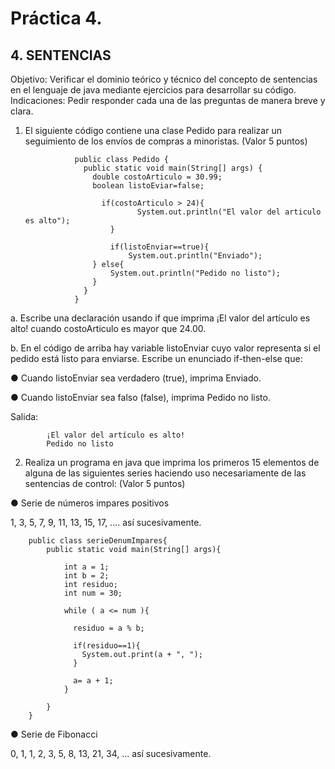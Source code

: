# Práctica 4.

## 4. SENTENCIAS

Objetivo: Verificar el dominio teórico y técnico del concepto de sentencias en el lenguaje
de java mediante ejercicios para desarrollar su código.
Indicaciones: Pedir responder cada una de las preguntas de manera breve y clara.

1. El siguiente código contiene una clase Pedido para realizar un seguimiento de los
envíos de compras a minoristas. (Valor 5 puntos)

                  public class Pedido {
                    public static void main(String[] args) {
                      double costoArticulo = 30.99;
                      boolean listoEviar=false;
                      
                     	if(costoArticulo > 24){
			                    System.out.println("El valor del articulo es alto");
		                  }
                      
		                  if(listoEnviar==true){
		                      System.out.println("Enviado");
                      } else{
                          System.out.println("Pedido no listo");
                      }
                    }
                  }

a. Escribe una declaración usando if que imprima ¡El valor del artículo es alto!
cuando costoArticulo es mayor que 24.00.

b. En el código de arriba hay variable listoEnviar cuyo valor representa si el pedido
está listo para enviarse. Escribe un enunciado if-then-else que:

● Cuando listoEnviar sea verdadero (true), imprima Enviado.

● Cuando listoEnviar sea falso (false), imprima Pedido no listo.

Salida:

            ¡El valor del artículo es alto!
            Pedido no listo

2. Realiza un programa en java que imprima los primeros 15 elementos de alguna de
las siguientes series haciendo uso necesariamente de las sentencias de control:
(Valor 5 puntos)

● Serie de números impares positivos

1, 3, 5, 7, 9, 11, 13, 15, 17, .... así sucesivamente.

        public class serieDenumImpares{
            public static void main(String[] args){

                int a = 1;
                int b = 2;
                int residuo;
                int num = 30;

                while ( a <= num ){

                  residuo = a % b;

                  if(residuo==1){
                    System.out.print(a + ", ");
                  }

                  a= a + 1;
                }

            }
        }


● Serie de Fibonacci

0, 1, 1, 2, 3, 5, 8, 13, 21, 34, ... así sucesivamente.

